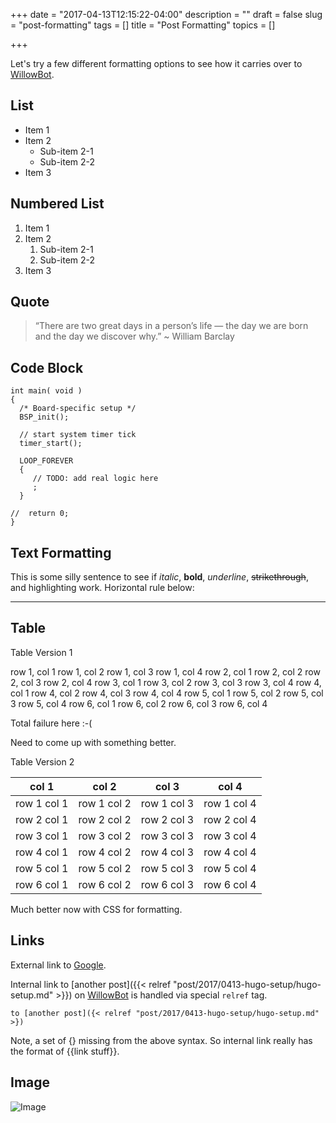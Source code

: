 +++
date = "2017-04-13T12:15:22-04:00"
description = ""
draft = false
slug = "post-formatting"
tags = []
title = "Post Formatting"
topics = []

+++

Let's try a few different formatting options to see how it carries over to [WillowBot](http://www.willowbot.com/).

## List

* Item 1
* Item 2
    * Sub-item 2-1
    * Sub-item 2-2
* Item 3

## Numbered List

1. Item 1
2. Item 2
    1. Sub-item 2-1
    2. Sub-item 2-2
3. Item 3

## Quote

> “There are two great days in a person’s life — the day we are born and the day we discover why.” ~ William Barclay

## Code Block

```
int main( void )
{
  /* Board-specific setup */
  BSP_init();
  
  // start system timer tick
  timer_start();
  
  LOOP_FOREVER
  {
     // TODO: add real logic here
     ;
  }
  
//  return 0;
}
```

## Text Formatting

This is some silly sentence to see if *italic*, **bold**, _underline_, ~~strikethrough~~, and highlighting work.
Horizontal rule below:
* * *

## Table 

Table Version 1

row 1, col 1	row 1, col 2	row 1, col 3	row 1, col 4
row 2, col 1	row 2, col 2	row 2, col 3	row 2, col 4
row 3, col 1	row 3, col 2	row 3, col 3	row 3, col 4
row 4, col 1	row 4, col 2	row 4, col 3	row 4, col 4
row 5, col 1	row 5, col 2	row 5, col 3	row 5, col 4
row 6, col 1	row 6, col 2	row 6, col 3	row 6, col 4

Total failure here :-(

Need to come up with something better.

Table Version 2

col 1	| col 2	| col 3	| col 4
---|---|---|---
row 1 col 1	| row 1 col 2	| row 1 col 3	| row 1 col 4
row 2 col 1	| row 2 col 2	| row 2 col 3	| row 2 col 4
row 3 col 1	| row 3 col 2	| row 3 col 3	| row 3 col 4
row 4 col 1	| row 4 col 2	| row 4 col 3	| row 4 col 4
row 5 col 1	| row 5 col 2	| row 5 col 3	| row 5 col 4
row 6 col 1	| row 6 col 2	| row 6 col 3	| row 6 col 4

Much better now with CSS for formatting.

## Links

External link to [Google](http://www.google.com/).

Internal link to [another post]({{< relref "post/2017/0413-hugo-setup/hugo-setup.md" >}}) on [WillowBot](http://www.willowbot.com/) is handled via special `relref` tag.

```
to [another post]({< relref "post/2017/0413-hugo-setup/hugo-setup.md" >})
```

Note, a set of {} missing from the above syntax. So internal link really has the format of {{link stuff}}.

## Image

![Image](/posts/2017/0413-post-formatting/post-formatting.png)
